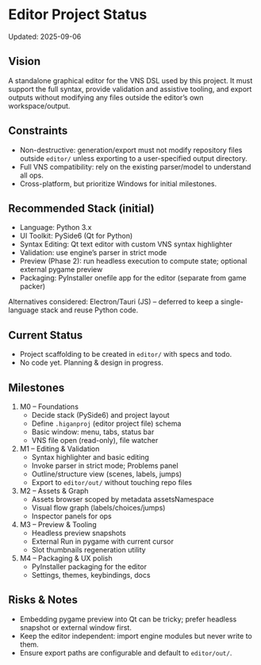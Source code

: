# Editor Project Status

Updated: 2025-09-06

## Vision
A standalone graphical editor for the VNS DSL used by this project. It must support the full syntax, provide validation and assistive tooling, and export outputs without modifying any files outside the editor’s own workspace/output.

## Constraints
- Non-destructive: generation/export must not modify repository files outside `editor/` unless exporting to a user-specified output directory.
- Full VNS compatibility: rely on the existing parser/model to understand all ops.
- Cross-platform, but prioritize Windows for initial milestones.

## Recommended Stack (initial)
- Language: Python 3.x
- UI Toolkit: PySide6 (Qt for Python)
- Syntax Editing: Qt text editor with custom VNS syntax highlighter
- Validation: use engine’s parser in strict mode
- Preview (Phase 2): run headless execution to compute state; optional external pygame preview
- Packaging: PyInstaller onefile app for the editor (separate from game packer)

Alternatives considered: Electron/Tauri (JS) – deferred to keep a single-language stack and reuse Python code.

## Current Status
- Project scaffolding to be created in `editor/` with specs and todo.
- No code yet. Planning & design in progress.

## Milestones
1. M0 – Foundations
   - Decide stack (PySide6) and project layout
   - Define `.higanproj` (editor project file) schema
   - Basic window: menu, tabs, status bar
   - VNS file open (read-only), file watcher
2. M1 – Editing & Validation
   - Syntax highlighter and basic editing
   - Invoke parser in strict mode; Problems panel
   - Outline/structure view (scenes, labels, jumps)
   - Export to `editor/out/` without touching repo files
3. M2 – Assets & Graph
   - Assets browser scoped by metadata assetsNamespace
   - Visual flow graph (labels/choices/jumps)
   - Inspector panels for ops
4. M3 – Preview & Tooling
   - Headless preview snapshots
   - External Run in pygame with current cursor
   - Slot thumbnails regeneration utility
5. M4 – Packaging & UX polish
   - PyInstaller packaging for the editor
   - Settings, themes, keybindings, docs

## Risks & Notes
- Embedding pygame preview into Qt can be tricky; prefer headless snapshot or external window first.
- Keep the editor independent: import engine modules but never write to them.
- Ensure export paths are configurable and default to `editor/out/`.
